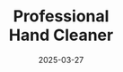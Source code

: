 ---
type: product
layout: product
date: 2025-03-27
sitemap:
  priority: 1
  changefreq: "weekly"

# SEO metadata
seoTitleSuffix: "Industrial Strength Soap Near Me"
seoDescription: >-
  Get heavy-duty Professional Hand Cleaner in Idaho. Tough on grease, gentle on skin with emollients. Ideal for mechanics, auto shops, and dealerships. Fast shipping available.

# Page content
title: "Professional <br> **Hand Cleaner**"
titlePrefix: "Idaho Auto Shop Essentials"
description: >-
  Discover Professional Hand Cleaner for Idaho mechanics and auto shops. This non-solvent soap tackles tough grime while moisturizing hands. Fast delivery and bulk options available.

# benefitsContent
benefitsImages:
  - image: /images/handcleaner/product-despencer.jpg
    alt: "Professional Hand Cleaner Dispenser for Idaho Shops"
  - image: /images/handcleaner/product-details.jpg
    alt: "Professional Hand Cleaner Variants for Mechanics"

benefitsBlocks:
  - title: "Idaho Mechanics Swear By It"
    text: >-
      Professional Hand Cleaner is a must for Idaho auto shops. It cuts through grease and oil fast, keeping mechanics’ hands clean and ready for the next job without drying skin out.
  - title: "Gentle Yet Powerful Cleaning"
    text: >-
      With a skin-friendly formula, this cleaner conditions hands during frequent use. Perfect for Idaho service centers where techs need reliable, professional hand soap daily.
  - title: "Eco-Friendly Shop Solution"
    text: >-
      Made with walnut shell scrubbers, this soap is biodegradable and safe for Idaho’s environment. It’s a green choice for auto repair shops that doesn’t skimp on cleaning power.
  - title: "Versatile for Idaho Industries"
    text: >-
      From oil to paint, Professional Hand Cleaner handles it all. Ideal for Idaho dealerships, garages, and even construction crews needing top-tier cleaning supplies.
  - title: "No Slippery Residue"
    text: >-
      This cleaner leaves hands grime-free without a greasy feel. Idaho mechanics can get back to work fast with no hassle, boosting shop efficiency every day.
  - title: "Cost-Saving Bulk Option"
    text: >-
      Super-concentrated to cut usage by 75%, this soap saves Idaho auto shops money. Stock up less often with wholesale mechanic supplies built for high-volume use.
  - title: "Fast Shipping to Idaho"
    text: >-
      Need auto shop supplies quick? Professional Hand Cleaner offers fast delivery across Idaho, keeping your garage stocked with premium cleaning gear when it counts.
  - title: "Tough on Diesel Grime"
    text: >-
      Diesel mechanics in Idaho love this heavy-duty hand cleaner. It wipes out stubborn grime fast, making it a go-to for service bays and fleet maintenance crews.
  - title: "Idaho Shops Favorite"
    text: >-
      Trusted by Idaho service managers, this cleaner delivers industrial-strength results. Pair it with shop PPE for a complete maintenance supply solution.

# testimonials section
testimonials:
  items:
    - name: "Jake"
      text: >-
        This soap’s a game changer for my shop in Idaho. Grease and oil come off quick, and my hands don’t feel like sandpaper after. Worth every buck for the bulk deal.
    - name: "Tina"
      text: >-
        I run a dealership in Boise, and we only use Professional Hand Cleaner. It’s gentle but gets the job done. Fast shipping keeps us stocked up easy.
    - name: "Randy"
      text: >-
        Been fixing cars in Idaho for years. This stuff beats everything else I’ve tried. No more scrubbing forever to get clean, and it’s nice on my skin too.
    - name: "Lori"
      text: >-
        My crew loves this cleaner. We’re an auto shop in Idaho Falls, and it handles all the grime without drying out hands. Great value for the price.
    - name: "Sam"
      text: >-
        I’m a diesel guy, and this soap’s the best. Cuts through the nasty stuff quick. Idaho winters are rough, but this keeps my hands from cracking.
    - name: "Kelly"
      text: >-
        Perfect for my garage in Pocatello. Cleans paint and dirt easy, and a little goes far. Shipping’s fast, so we’re never waiting around for more.
    - name: "Pete"
      text: >-
        Solid soap for hard work. Gets my hands clean after oil changes with no greasy mess left. Idaho mechanics need this in their shops for sure.
    - name: "Maria"
      text: >-
        We use it in our Idaho service center. It’s tough on grime but soft on hands. Bulk orders save us cash, and delivery’s always on time.
    - name: "Tom"
      text: >-
        Best cleaner I’ve found for my auto repair gig. Grease wipes off fast, and my hands stay smooth. Idaho shops should stock this stuff pronto.

# FAQ section
faq:
  questions:
    - question: "What grime does Professional Hand Cleaner tackle?"
      answer: >-
        This soap removes grease, oil, ink, paint, tar, and more. It’s a top pick for Idaho mechanics and auto shops needing heavy-duty cleaning power daily.
    - question: "Is it safe for sensitive skin in Idaho’s climate?"
      answer: >-
        Yes, it’s packed with emollients to keep hands soft, even in Idaho’s dry air. Mechanics can wash often without worrying about irritation or cracks.
    - question: "Can Idaho industries beyond auto use it?"
      answer: >-
        Totally. It’s great for construction and manufacturing too. Idaho shops of all kinds rely on its versatile, industrial-strength cleaning ability.
    - question: "Does it have fragrances or dyes?"
      answer: >-
        Nope, it’s dye-free and fragrance-free. Perfect for Idaho techs who want a natural, no-fuss cleaner that still gets the tough stuff off fast.
    - question: "Why walnut shell scrubbers?"
      answer: >-
        They’re eco-friendly and biodegradable, safe for Idaho’s land. They scrub gently but effectively, making it a smart choice for shop supplies.
    - question: "How’s it better than harsh chemical soaps?"
      answer: >-
        No harsh stuff means less dryness and health risks. Idaho auto shops save on worker care costs with this gentle, high-performance hand cleaner.
    - question: "Can I get bulk orders in Idaho?"
      answer: >-
        Yes, bulk options cut costs for Idaho dealerships and garages. Wholesale mechanic supplies with fast shipping keep your stock ready for action.
    - question: "How fast is shipping to Idaho?"
      answer: >-
        Super quick. Order Professional Hand Cleaner and get it to your Idaho shop fast, ensuring you’re never low on this essential auto supply.

---